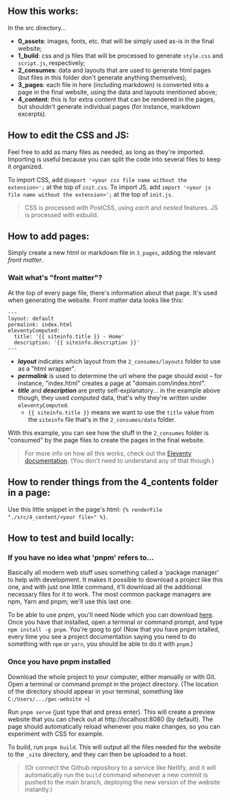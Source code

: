 ## How this works:

In the src directory...

- **0_assets**: images, fonts, etc. that will be simply used as-is in the final website;
- **1_build**: css and js files that will be processed to generate `style.css` and `script.js`, respectively;
- **2_consumes**: data and layouts that are used to generate html pages (but files in this folder don't generate anything themselves);
- **3_pages**: each file in here (including markdown) is converted into a page in the final website, using the data and layouts mentioned above;
- **4_content**: this is for extra content that can be rendered in the pages, but shouldn't generate individual pages (for instance, markdown excerpts).

## How to edit the CSS and JS:

Feel free to add as many files as needed, as long as they're imported.
Importing is useful because you can split the code into several files to keep it organized.

To import CSS, add `@import '<your css file name without the extension>';` at the top of `init.css`.
To import JS, add `import '<your js file name without the extension>';` at the top of `init.js`.

> CSS is processed with PostCSS, using _each_ and _nested_ features.
> JS is processed with esbuild.

## How to add pages:

Simply create a new html or markdown file in `3_pages`, adding the relevant _front matter_.

### Wait what's "front matter"?

At the top of every page file, there's information about that page. It's used when generating the website. Front matter data looks like this:

```
---
layout: default
permalink: index.html
eleventyComputed:
  title: '{{ siteinfo.title }} - Home'
  description: '{{ siteinfo.description }}'
---
```

- **_layout_** indicates which layout from the `2_consumes/layouts` folder to use as a "html wrapper".
- **_permalink_** is used to determine the url where the page should exist – for instance, "index.html" creates a page at "domain.com/index.html".
- **_title_** and **_description_** are pretty self-explanatory... in the example above though, they used _computed_ data, that's why they're written under `eleventyComputed`.
  - `{{ siteinfo.title }}` means we want to use the `title` value from the `siteinfo` file that's in the `2_consumes/data` folder.

With this example, you can see how the stuff in the `2_consumes` folder is "consumed" by the page files to create the pages in the final website.

> For more info on how all this works, check out the [Eleventy documentation](https://www.11ty.dev/docs/). (You don't need to understand any of that though.)

## How to render things from the 4_contents folder in a page:

Use this little snippet in the page's html: `{% renderFile "./src/4_content/<your file>" %}`.

## How to test and build locally:

### If you have no idea what 'pnpm' refers to...

Basically all modern web stuff uses something called a 'package manager' to help with development. It makes it possible to download a project like this one, and with just one little command, it'll download all the additional necessary files for it to work. The most common package managers are npm, Yarn and pnpm; we'll use this last one.

To be able to use pnpm, you'll need Node which you can download [here](https://nodejs.org/en/download/). Once you have that installed, open a terminal or command prompt, and type `npm install -g pnpm`. You're goog to go! (Now that you have pnpm istalled, every time you see a project documentation saying you need to do something with `npm` or `yarn`, you should be able to do it with `pnpm`.)

### Once you have pnpm installed

Download the whole project to your computer, either manually or with Git. Open a terminal or command prompt in the project directory. (The location of the directory should appear in your terminal, something like `C:/Users/.../gwc-website >`)

Run `pnpm serve` (just type that and press enter). This will create a preview website that you can check out at http://localhost:8080 (by default). The page should automatically reload whenever you make changes, so you can experiment with CSS for example.

To build, run `pnpm build`. This will output all the files needed for the website to the `_site` directory, and they can then be uploaded to a host.

> (Or connect the Github repository to a service like Netlify, and it will automatically run the `build` command whenever a new commit is pushed to the main branch, deploying the new version of the website instantly.)
